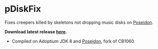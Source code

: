 # pDiskFix
Fixes creepers killed by skeletons not dropping music disks on [Poseidon](https://github.com/RhysB/Project-Poseidon).

<b>Download latest release [here](https://github.com/AleksandarHaralanov/pDiskFix/releases/latest).</b>
- Compiled on Adoptium JDK 8 and [Poseidon](https://github.com/RhysB/Project-Poseidon), fork of CB1060.